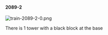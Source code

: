 #### 2089-2
![train-2089-2-0.png](https://github.com/lil-lab/nlvr/raw/master/nlvr/train/images/43/train-2089-2-0.png "train-2089-2-0.png")

There is 1 tower with a black block at the base